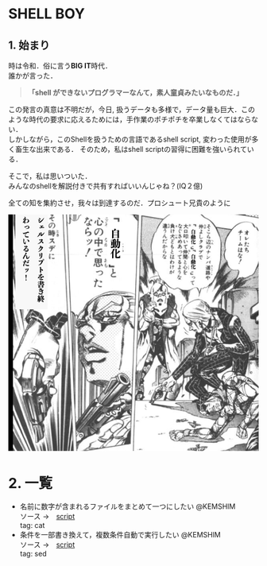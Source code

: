 # SHELL BOY
## 1. 始まり
時は令和．俗に言う**BIG IT**時代．  
誰かが言った．
>**「shell ができないプログラマーなんて，素人童貞みたいなものだ．」**  

この発言の真意は不明だが，今日, 扱うデータも多様で，データ量も巨大．このような時代の要求に応えるためには，手作業のポチポチを卒業しなくてはならない．  
しかしながら，このShellを扱うための言語であるshell script, 変わった使用が多く畜生な出来である．
そのため，私はshell scriptの習得に困難を強いられている．  

そこで，私は思いついた．  
みんなのshellを解説付きで共有すればいいんじゃね？(IQ２億)

全ての知を集約させ，我々は到達するのだ．プロシュート兄貴のように  

![Aniki](/fig/aniki.png)

# 2. 一覧
- 名前に数字が含まれるファイルをまとめて一つにしたい @KEMSHlM  
    ソース →　[script](/scripts/cat.sh)  
    tag: cat  
- 条件を一部書き換えて，複数条件自動で実行したい @KEMSHlM  
    ソース →　[script](/scripts/ITO.sh)  
    tag: sed  
